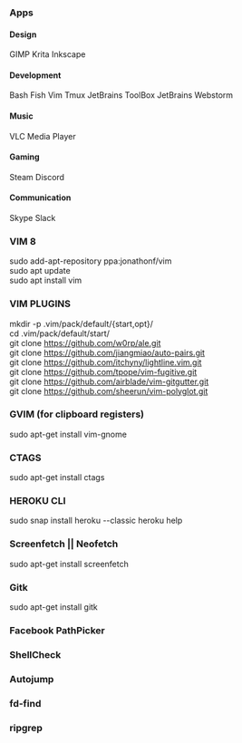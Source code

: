 ### Apps

#### Design
GIMP
Krita
Inkscape

#### Development
Bash
Fish
Vim
Tmux
JetBrains ToolBox
JetBrains Webstorm

#### Music
VLC Media Player

#### Gaming
Steam
Discord

#### Communication
Skype
Slack

### VIM 8
sudo add-apt-repository ppa:jonathonf/vim  
sudo apt update  
sudo apt install vim  

### VIM PLUGINS
mkdir -p .vim/pack/default/{start,opt}/  
cd .vim/pack/default/start/  
git clone https://github.com/w0rp/ale.git  
git clone https://github.com/jiangmiao/auto-pairs.git  
git clone https://github.com/itchyny/lightline.vim.git  
git clone https://github.com/tpope/vim-fugitive.git  
git clone https://github.com/airblade/vim-gitgutter.git  
git clone https://github.com/sheerun/vim-polyglot.git  

### GVIM (for clipboard registers)
sudo apt-get install vim-gnome

### CTAGS
sudo apt-get install ctags

### HEROKU CLI
sudo snap install heroku --classic
heroku help

### Screenfetch || Neofetch
sudo apt-get install screenfetch

### Gitk
sudo apt-get install gitk

### Facebook PathPicker

### ShellCheck

### Autojump

### fd-find

### ripgrep
